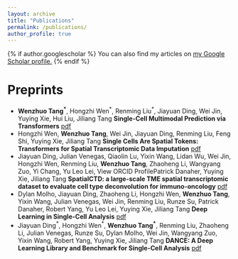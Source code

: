 ```yaml
---
layout: archive
title: "Publications"
permalink: /publications/
author_profile: true
---
```


{% if author.googlescholar %}
  You can also find my articles on <u><a href="{{author.googlescholar}}">my Google Scholar profile</a>.</u>
{% endif %}

<!-- {% include base_path %}

{% for post in site.publications reversed %}
  {% include archive-single.html %}
{% endfor %} -->

Preprints
======
* **Wenzhuo Tang<sup>\*</sup>**, Hongzhi Wen<sup>\*</sup>, Renming Liu<sup>\*</sup>, Jiayuan Ding, Wei Jin, Yuying Xie, Hui Liu, Jiliang Tang
**Single-Cell Multimodal Prediction via Transformers** [pdf](https://arxiv.org/abs/2303.00233)
* Hongzhi Wen, **Wenzhuo Tang**, Wei Jin, Jiayuan Ding, Renming Liu, Feng Shi, Yuying Xie, Jiliang Tang
**Single Cells Are Spatial Tokens: Transformers for Spatial Transcriptomic Data Imputation** [pdf](https://arxiv.org/abs/2302.03038)
* Jiayuan Ding, Julian Venegas, Qiaolin Lu, Yixin Wang, Lidan Wu, Wei Jin, Hongzhi Wen, Renming Liu, **Wenzhuo Tang**, Zhaoheng Li, Wangyang Zuo, Yi Chang, Yu Leo Lei,  View ORCID ProfilePatrick Danaher, Yuying Xie, Jiliang Tang
**SpatialCTD: a large-scale TME spatial transcriptomic dataset to evaluate cell type deconvolution for immuno-oncology** [pdf](https://www.biorxiv.org/content/10.1101/2023.04.11.536333v1)
* Dylan Molho, Jiayuan Ding, Zhaoheng Li, Hongzhi Wen, **Wenzhuo Tang**, Yixin Wang, Julian Venegas, Wei Jin, Renming Liu, Runze Su, Patrick Danaher, Robert Yang, Yu Leo Lei, Yuying Xie, Jiliang Tang
**Deep Learning in Single-Cell Analysis** [pdf](https://arxiv.org/abs/2210.12385)
* Jiayuan Ding<sup>\*</sup>, Hongzhi Wen<sup>\*</sup>, **Wenzhuo Tang<sup>\*</sup>**, Renming Liu, Zhaoheng Li, Julian Venegas, Runze Su, Dylan Molho, Wei Jin, Wangyang Zuo, Yixin Wang, Robert Yang, Yuying Xie, Jiliang Tang
**DANCE: A Deep Learning Library and Benchmark for Single-Cell Analysis** [pdf](https://www.biorxiv.org/content/10.1101/2022.10.19.512741v3.abstract)

